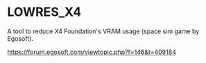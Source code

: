 # LOWRES_X4

A tool to reduce X4 Foundation's VRAM usage (space sim game by Egosoft).

https://forum.egosoft.com/viewtopic.php?f=146&t=409184
